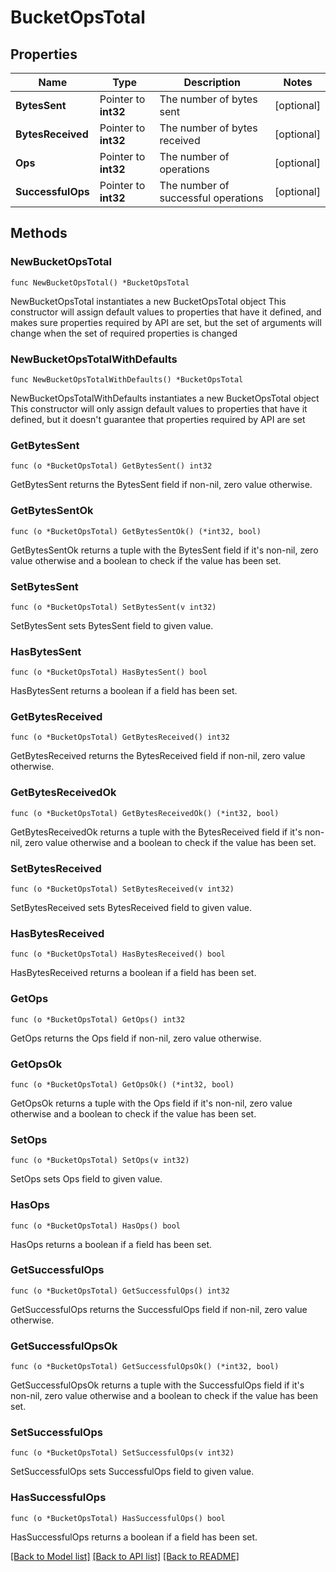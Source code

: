 # BucketOpsTotal

## Properties

Name | Type | Description | Notes
------------ | ------------- | ------------- | -------------
**BytesSent** | Pointer to **int32** | The number of bytes sent | [optional] 
**BytesReceived** | Pointer to **int32** | The number of bytes received | [optional] 
**Ops** | Pointer to **int32** | The number of operations | [optional] 
**SuccessfulOps** | Pointer to **int32** | The number of successful operations | [optional] 

## Methods

### NewBucketOpsTotal

`func NewBucketOpsTotal() *BucketOpsTotal`

NewBucketOpsTotal instantiates a new BucketOpsTotal object
This constructor will assign default values to properties that have it defined,
and makes sure properties required by API are set, but the set of arguments
will change when the set of required properties is changed

### NewBucketOpsTotalWithDefaults

`func NewBucketOpsTotalWithDefaults() *BucketOpsTotal`

NewBucketOpsTotalWithDefaults instantiates a new BucketOpsTotal object
This constructor will only assign default values to properties that have it defined,
but it doesn't guarantee that properties required by API are set

### GetBytesSent

`func (o *BucketOpsTotal) GetBytesSent() int32`

GetBytesSent returns the BytesSent field if non-nil, zero value otherwise.

### GetBytesSentOk

`func (o *BucketOpsTotal) GetBytesSentOk() (*int32, bool)`

GetBytesSentOk returns a tuple with the BytesSent field if it's non-nil, zero value otherwise
and a boolean to check if the value has been set.

### SetBytesSent

`func (o *BucketOpsTotal) SetBytesSent(v int32)`

SetBytesSent sets BytesSent field to given value.

### HasBytesSent

`func (o *BucketOpsTotal) HasBytesSent() bool`

HasBytesSent returns a boolean if a field has been set.

### GetBytesReceived

`func (o *BucketOpsTotal) GetBytesReceived() int32`

GetBytesReceived returns the BytesReceived field if non-nil, zero value otherwise.

### GetBytesReceivedOk

`func (o *BucketOpsTotal) GetBytesReceivedOk() (*int32, bool)`

GetBytesReceivedOk returns a tuple with the BytesReceived field if it's non-nil, zero value otherwise
and a boolean to check if the value has been set.

### SetBytesReceived

`func (o *BucketOpsTotal) SetBytesReceived(v int32)`

SetBytesReceived sets BytesReceived field to given value.

### HasBytesReceived

`func (o *BucketOpsTotal) HasBytesReceived() bool`

HasBytesReceived returns a boolean if a field has been set.

### GetOps

`func (o *BucketOpsTotal) GetOps() int32`

GetOps returns the Ops field if non-nil, zero value otherwise.

### GetOpsOk

`func (o *BucketOpsTotal) GetOpsOk() (*int32, bool)`

GetOpsOk returns a tuple with the Ops field if it's non-nil, zero value otherwise
and a boolean to check if the value has been set.

### SetOps

`func (o *BucketOpsTotal) SetOps(v int32)`

SetOps sets Ops field to given value.

### HasOps

`func (o *BucketOpsTotal) HasOps() bool`

HasOps returns a boolean if a field has been set.

### GetSuccessfulOps

`func (o *BucketOpsTotal) GetSuccessfulOps() int32`

GetSuccessfulOps returns the SuccessfulOps field if non-nil, zero value otherwise.

### GetSuccessfulOpsOk

`func (o *BucketOpsTotal) GetSuccessfulOpsOk() (*int32, bool)`

GetSuccessfulOpsOk returns a tuple with the SuccessfulOps field if it's non-nil, zero value otherwise
and a boolean to check if the value has been set.

### SetSuccessfulOps

`func (o *BucketOpsTotal) SetSuccessfulOps(v int32)`

SetSuccessfulOps sets SuccessfulOps field to given value.

### HasSuccessfulOps

`func (o *BucketOpsTotal) HasSuccessfulOps() bool`

HasSuccessfulOps returns a boolean if a field has been set.


[[Back to Model list]](../README.md#documentation-for-models) [[Back to API list]](../README.md#documentation-for-api-endpoints) [[Back to README]](../README.md)


